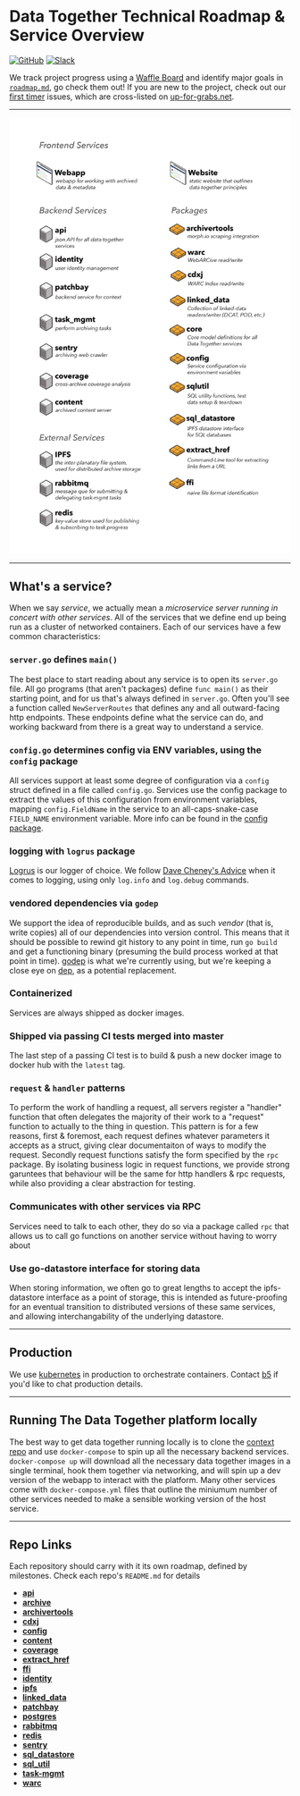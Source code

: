 # Data Together Technical Roadmap & Service Overview

[![GitHub](https://img.shields.io/badge/project-Data_Together-487b57.svg?style=flat-square)](http://github.com/datatogether)
[![Slack](https://img.shields.io/badge/slack-Archivers-b44e88.svg?style=flat-square)](https://archivers-slack.herokuapp.com/)

We track project progress using a [Waffle Board](https://waffle.io/datatogether/roadmap) and identify major goals in [`roadmap.md`](./docs/roadmap.md), go check them out! If you are new to the project, check out our [first timer](https://github.com/issues?q=is:open+org:datatogether+label:first-timers-only) issues, which are cross-listed on [up-for-grabs.net](http://up-for-grabs.net/#/names/data%20together).

** **

![services list](./diagrams/services-list.png)

** **
## What's a service?

When we say _service_, we actually mean a _microservice server running in concert with other services_. All of the services that we define end up being run as a cluster of networked containers. Each of our services have a few common characteristics:

### `server.go` defines `main()`
The best place to start reading about any service is to open its `server.go` file. All go programs (that aren't packages) define `func main()` as their starting point, and for us that's always defined in `server.go`. Often you'll see a function called `NewServerRoutes` that defines any and all outward-facing http endpoints. These endpoints define what the service can do, and working backward from there is a great way to understand a service.

### `config.go` determines config via ENV variables, using the `config` package
All services support at least some degree of configuration via a `config` struct defined in a file called `config.go`. Services use the config package to extract the values of this configuration from environment variables, mapping `config.FieldName` in the service to an all-caps-snake-case `FIELD_NAME` environment variable. More info can be found in the [config package](https://github.com/datatogether/config).

### logging with `logrus` package
[Logrus](https://github.com/sirupsen/logrus) is our logger of choice. We follow [Dave Cheney's Advice](https://dave.cheney.net/2015/11/05/lets-talk-about-logging) when it comes to logging, using only `log.info` and `log.debug` commands.

### vendored dependencies via `godep`
We support the idea of reproducible builds, and as such _vendor_ (that is, write copies) all of our dependencies into version control. This means that it should be possible to rewind git history to any point in time, run `go build` and get a functioning binary (presuming the build process worked at that point in time). [godep](https://github.com/tools/godep) is what we're currently using, but we're keeping a close eye on [dep](https://github.com/golang/dep), as a potential replacement.

### Containerized
Services are always shipped as docker images.

### Shipped via passing CI tests merged into master
The last step of a passing CI test is to build & push a new docker image to docker hub with the `latest` tag.

### `request` & `handler` patterns
To perform the work of handling a request, all servers register a "handler" function that often delegates the majority of their work to a "request" function to actually to the thing in question. This pattern is for a few reasons, first & foremost, each request defines whatever parameters it accepts as a struct, giving clear documentaiton of ways to modify the request. Secondly request functions satisfy the form specified by the `rpc` package. By isolating business logic in request functions, we provide strong garuntees that behaviour will be the same for http handlers & rpc requests, while also providing a clear abstraction for testing.

### Communicates with other services via RPC
Services need to talk to each other, they do so via a package called `rpc` that allows us to call go functions on another service without having to worry about

### Use go-datastore interface for storing data
When storing information, we often go to great lengths to accept the ipfs-datastore interface as a point of storage, this is intended as future-proofing for an eventual transition to distributed versions of these same services, and allowing interchangability of the underlying datastore.


** ** 
## Production

We use [kubernetes](https://kubernetes.io) in production to orchestrate containers. Contact [b5](https://github.com/b5) if you'd like to chat production details.


** **
## Running The Data Together platform locally

The best way to get data together running locally is to clone the [context repo](https://github.com/datatogether/context) and use `docker-compose` to spin up all the necessary backend services. `docker-compose up` will download all the necessary data together images in a single terminal, hook them together via networking, and will spin up a dev version of the webapp to interact with the platform. Many other services come with `docker-compose.yml` files that outline the miniumum number of other services needed to make a sensible working version of the host service.


** **
## Repo Links
Each repository should carry with it its own roadmap, defined by milestones. Check each repo's `README.md` for details

* [**api**](https://github.com/datatogether/api)
* [**archive**](https://github.com/datatogether/archive)
* [**archivertools**](https://github.com/datatogether/archivertools)
* [**cdxj**](https://github.com/datatogether/cdxj)
* [**config**](https://github.com/datatogether/config)
* [**content**](https://github.com/datatogether/content)
* [**coverage**](https://github.com/datatogether/coverage)
* [**extract_href**](https://github.com/datatogether/extract_href)
* [**ffi**](https://github.com/datatogether/ffi)
* [**identity**](https://github.com/datatogether/identity)
* [**ipfs**](https://github.com/ipfs/go-ipfs)
* [**linked_data**](https://github.com/datatogether/linked_data)
* [**patchbay**](https://github.com/datatogether/patchbay)
* [**postgres**](https://github.com/postgres/postgres)
* [**rabbitmq**](https://github.com/rabbitmq/rabbitmq-server)
* [**redis**](https://github.com/antirez/redis)
* [**sentry**](https://github.com/datatogether/sentry)
* [**sql_datastore**](https://github.com/datatogether/sql_datastore)
* [**sql_util**](https://github.com/datatogether/sql_util)
* [**task-mgmt**](https://github.com/datatogether/mgmt)
* [**warc**](https://github.com/datatogether/warc)
